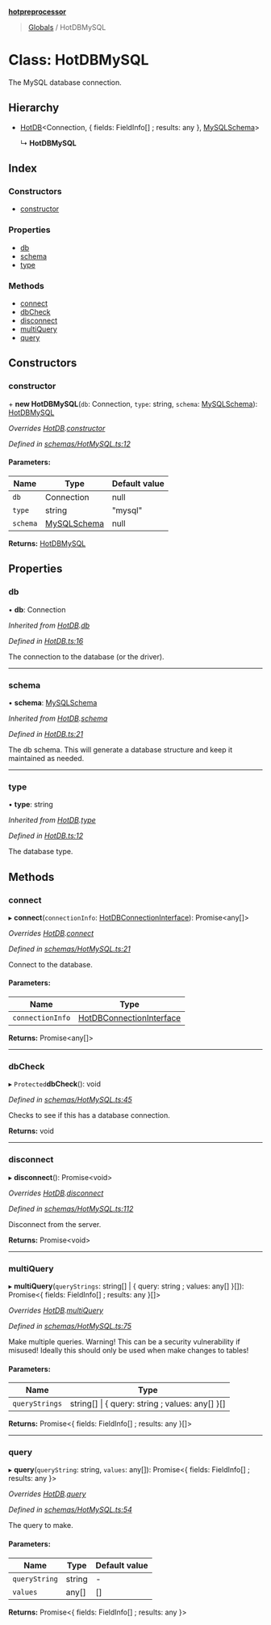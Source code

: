 **[hotpreprocessor](../README.md)**

> [Globals](../globals.md) / HotDBMySQL

# Class: HotDBMySQL

The MySQL database connection.

## Hierarchy

* [HotDB](hotdb.md)\<Connection, { fields: FieldInfo[] ; results: any  }, [MySQLSchema](mysqlschema.md)>

  ↳ **HotDBMySQL**

## Index

### Constructors

* [constructor](hotdbmysql.md#constructor)

### Properties

* [db](hotdbmysql.md#db)
* [schema](hotdbmysql.md#schema)
* [type](hotdbmysql.md#type)

### Methods

* [connect](hotdbmysql.md#connect)
* [dbCheck](hotdbmysql.md#dbcheck)
* [disconnect](hotdbmysql.md#disconnect)
* [multiQuery](hotdbmysql.md#multiquery)
* [query](hotdbmysql.md#query)

## Constructors

### constructor

\+ **new HotDBMySQL**(`db`: Connection, `type`: string, `schema`: [MySQLSchema](mysqlschema.md)): [HotDBMySQL](hotdbmysql.md)

*Overrides [HotDB](hotdb.md).[constructor](hotdb.md#constructor)*

*Defined in [schemas/HotMySQL.ts:12](https://github.com/OurFreeLight/HotPreprocessor/blob/5d07e7d/src/schemas/HotMySQL.ts#L12)*

#### Parameters:

Name | Type | Default value |
------ | ------ | ------ |
`db` | Connection | null |
`type` | string | "mysql" |
`schema` | [MySQLSchema](mysqlschema.md) | null |

**Returns:** [HotDBMySQL](hotdbmysql.md)

## Properties

### db

•  **db**: Connection

*Inherited from [HotDB](hotdb.md).[db](hotdb.md#db)*

*Defined in [HotDB.ts:16](https://github.com/OurFreeLight/HotPreprocessor/blob/5d07e7d/src/HotDB.ts#L16)*

The connection to the database (or the driver).

___

### schema

•  **schema**: [MySQLSchema](mysqlschema.md)

*Inherited from [HotDB](hotdb.md).[schema](hotdb.md#schema)*

*Defined in [HotDB.ts:21](https://github.com/OurFreeLight/HotPreprocessor/blob/5d07e7d/src/HotDB.ts#L21)*

The db schema. This will generate a database structure
and keep it maintained as needed.

___

### type

•  **type**: string

*Inherited from [HotDB](hotdb.md).[type](hotdb.md#type)*

*Defined in [HotDB.ts:12](https://github.com/OurFreeLight/HotPreprocessor/blob/5d07e7d/src/HotDB.ts#L12)*

The database type.

## Methods

### connect

▸ **connect**(`connectionInfo`: [HotDBConnectionInterface](../interfaces/hotdbconnectioninterface.md)): Promise\<any[]>

*Overrides [HotDB](hotdb.md).[connect](hotdb.md#connect)*

*Defined in [schemas/HotMySQL.ts:21](https://github.com/OurFreeLight/HotPreprocessor/blob/5d07e7d/src/schemas/HotMySQL.ts#L21)*

Connect to the database.

#### Parameters:

Name | Type |
------ | ------ |
`connectionInfo` | [HotDBConnectionInterface](../interfaces/hotdbconnectioninterface.md) |

**Returns:** Promise\<any[]>

___

### dbCheck

▸ `Protected`**dbCheck**(): void

*Defined in [schemas/HotMySQL.ts:45](https://github.com/OurFreeLight/HotPreprocessor/blob/5d07e7d/src/schemas/HotMySQL.ts#L45)*

Checks to see if this has a database connection.

**Returns:** void

___

### disconnect

▸ **disconnect**(): Promise\<void>

*Overrides [HotDB](hotdb.md).[disconnect](hotdb.md#disconnect)*

*Defined in [schemas/HotMySQL.ts:112](https://github.com/OurFreeLight/HotPreprocessor/blob/5d07e7d/src/schemas/HotMySQL.ts#L112)*

Disconnect from the server.

**Returns:** Promise\<void>

___

### multiQuery

▸ **multiQuery**(`queryStrings`: string[] \| { query: string ; values: any[]  }[]): Promise\<{ fields: FieldInfo[] ; results: any  }[]>

*Overrides [HotDB](hotdb.md).[multiQuery](hotdb.md#multiquery)*

*Defined in [schemas/HotMySQL.ts:75](https://github.com/OurFreeLight/HotPreprocessor/blob/5d07e7d/src/schemas/HotMySQL.ts#L75)*

Make multiple queries. Warning! This can be a security vulnerability
if misused! Ideally this should only be used when make changes to tables!

#### Parameters:

Name | Type |
------ | ------ |
`queryStrings` | string[] \| { query: string ; values: any[]  }[] |

**Returns:** Promise\<{ fields: FieldInfo[] ; results: any  }[]>

___

### query

▸ **query**(`queryString`: string, `values`: any[]): Promise\<{ fields: FieldInfo[] ; results: any  }>

*Overrides [HotDB](hotdb.md).[query](hotdb.md#query)*

*Defined in [schemas/HotMySQL.ts:54](https://github.com/OurFreeLight/HotPreprocessor/blob/5d07e7d/src/schemas/HotMySQL.ts#L54)*

The query to make.

#### Parameters:

Name | Type | Default value |
------ | ------ | ------ |
`queryString` | string | - |
`values` | any[] | [] |

**Returns:** Promise\<{ fields: FieldInfo[] ; results: any  }>
